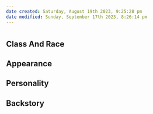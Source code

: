 ```yaml
---
date created: Saturday, August 19th 2023, 9:25:28 pm
date modified: Sunday, September 17th 2023, 8:26:14 pm
---
```

# 
## Class And Race

## Appearance

## Personality

## Backstory
